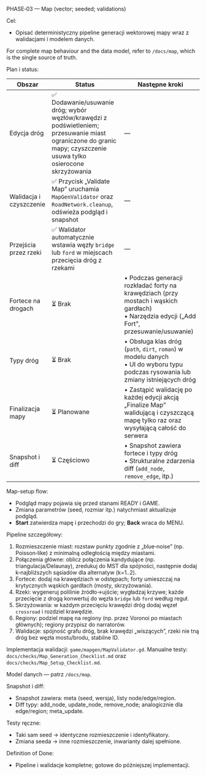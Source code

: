 PHASE‑03 — Map (vector; seeded; validations)

Cel:
- Opisać deterministyczny pipeline generacji wektorowej mapy wraz z walidacjami i modelem danych.

For complete map behaviour and the data model, refer to `/docs/map`, which is the single source of truth.

Plan i status:

| Obszar | Status | Następne kroki |
| --- | --- | --- |
| Edycja dróg | ✅ Dodawanie/usuwanie dróg; wybór węzłów/krawędzi z podświetleniem; przesuwanie miast ograniczone do granic mapy; czyszczenie usuwa tylko osierocone skrzyżowania | — |
| Walidacja i czyszczenie | ✅ Przycisk „Validate Map” uruchamia `MapGenValidator` oraz `RoadNetwork.cleanup`, odświeża podgląd i snapshot | — |
| Przejścia przez rzeki | ✅ Walidator automatycznie wstawia węzły `bridge` lub `ford` w miejscach przecięcia dróg z rzekami | — |
| Fortece na drogach | ⏳ Brak | • Podczas generacji rozkładać forty na krawędziach (przy mostach i wąskich gardłach)<br>• Narzędzia edycji („Add Fort”, przesuwanie/usuwanie) |
| Typy dróg | ⏳ Brak | • Obsługa klas dróg (`path`, `dirt`, `roman`) w modelu danych<br>• UI do wyboru typu podczas rysowania lub zmiany istniejących dróg |
| Finalizacja mapy | ⏳ Planowane | • Zastąpić walidację po każdej edycji akcją „Finalize Map” walidującą i czyszczącą mapę tylko raz oraz wysyłającą całość do serwera |
| Snapshot i diff | ⏳ Częściowo | • Snapshot zawiera fortece i typy dróg<br>• Strukturalne zdarzenia diff (`add_node`, `remove_edge`, itp.) |

Map-setup flow:
- Podgląd mapy pojawia się przed stanami READY i GAME.
- Zmiana parametrów (seed, rozmiar itp.) natychmiast aktualizuje podgląd.
- **Start** zatwierdza mapę i przechodzi do gry; **Back** wraca do MENU.

Pipeline szczegółowy:
1) Rozmieszczenie miast: rozstaw punkty zgodnie z „blue‑noise” (np. Poisson‑like) z minimalną odległością między miastami.  
2) Połączenia główne: oblicz połączenia kandydujące (np. triangulacja/Delaunay), zredukuj do MST dla spójności, następnie dodaj k‑najbliższych sąsiadów dla alternatyw (k=1..2).  
3) Fortece: dodaj na krawędziach w odstępach; forty umieszczaj na krytycznych wąskich gardłach (mosty, skrzyżowania).
4) Rzeki: wygeneruj polilinie źródło→ujście; wygładzaj krzywe; każde przecięcie z drogą konwertuj do węzła `bridge` lub `ford` według reguł.
5) Skrzyżowania: w każdym przecięciu krawędzi dróg dodaj węzeł `crossroad` i rozdziel krawędzie.
6) Regiony: podziel mapę na regiony (np. przez Voronoi po miastach głównych); regiony przypisz do narratorów.  
7) Walidacje: spójność grafu dróg, brak krawędzi „wiszących”, rzeki nie tną dróg bez węzła mostu/brodu, stabilne ID.

Implementacja walidacji: `game/mapgen/MapValidator.gd`.
Manualne testy: `docs/checks/Map_Generation_Checklist.md` oraz `docs/checks/Map_Setup_Checklist.md`.

Model danych — patrz `/docs/map`.

Snapshot i diff:
- Snapshot zawiera: meta (seed, wersja), listy node/edge/region.  
- Diff typy: add_node, update_node, remove_node; analogicznie dla edge/region; meta_update.

Testy ręczne:
- Taki sam seed → identyczne rozmieszczenie i identyfikatory.  
- Zmiana seeda → inne rozmieszczenie, inwarianty dalej spełnione.

Definition of Done:
- Pipeline i walidacje kompletne; gotowe do późniejszej implementacji.
